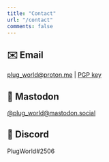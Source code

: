 ```yaml
---
title: "Contact"
url: "/contact"
comments: false
---
```

## ✉️ Email 

plug_world@proton.me | 
[PGP key](/pgp-key/publickey.plug_world@proton.me-2fc84685c0c5092890f382ed542989db8bef05fe.asc)

## 🐘 Mastodon 

[@plug_world@mastodon.social](https://mastodon.social/@plug_world)

## 👾 Discord

PlugWorld#2506
